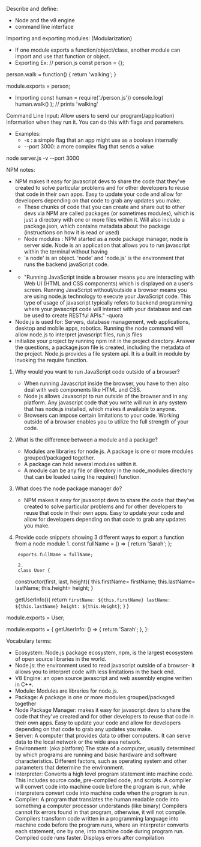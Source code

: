 Describe and define: 
* Node and the v8 engine
* command line interface

Importing and exporting modules: (Modularization)
* If one module exports a function/object/class, another module can import and use that function or object. 
* Exporting 
Ex: // person.js
const person = {};

person.walk = function() {
  return 'walking';
}

module.exports = person;
* Importing
        const human = require('./person.js'))
    console.log( human.walk() );  // prints 'walking'

Command Line Input: 
Allow users to send our program(/application) information when they run it. You can do this with flags and parameters. 
* Examples:
    * -x  : a simple flag that an app might use as a boolean internally
    * --port 3000: a more complex flag that sends a value

node server.js -v --port 3000 



NPM notes: 
* NPM makes it easy for javascript devs to share the code that they've created to solve particular problems and for other developers to reuse that code in their own apps. Easy to update your code and allow for developers depending on that code to grab any updates you make. 
    * These chunks of code that you can create and share out to other devs via NPM are called packages (or sometimes modules), which is just a directory with one or more files within it. Will also include a package.json, which contains metadata about the package (instructions on how it is read or used)
    * Node modules : NPM started as a node package manager, node is server side. Node is an application that allows you to run javascript within the terminal without having
    * 'a node' is an object. 'node' and 'node.js' is the environment that runs the backend javaScript code. 
* 
    * "Running JavaScript inside a browser means you are interacting with Web UI (HTML and CSS components) which is displayed on a user’s screen. Running JavaScript without/outside a browser means you are using node.js technology to execute your JavaScript code. This type of usage of javascript typically refers to backend programming where your javascript code will interact with your database and can be used to create RESTful APIs." -quora
* Node.js is used for: Servers, database management, web applications, desktop and mobile apps, robotics.
Running the node command will allow node.js to interpret javascript files, run js files
* initialize your project by running npm init in the project directory. Answer the questions, a package.json file is created, including the metadata of the project. Node.js provides a file system api. It is a built in module by invoking the require function. 
1. Why would you want to run JavaScript code outside of a browser?
    * When running Javascript inside the browser, you have to then also deal with web components like HTML and CSS. 
    * Node js allows Javascript to run outside of the browser and in any platform. Any javascript code that you write will run in any system that has node.js installed, which makes it available to anyone. 
    * Browsers can impose certain limitations to your code. Working outside of a browser enables you to utilize the full strength of your code.
2. What is the difference between a module and a package?
    * Modules are libraries for node.js. A package is one or more modules grouped/packaged together. 
    * A package can hold several modules within it. 
    * A module can be any file or directory in the node_modules directory that can be loaded using the require() function. 
3. What does the node package manager do?
    * NPM makes it easy for javascript devs to share the code that they've created to solve particular problems and for other developers to reuse that code in their own apps. Easy to update your code and allow for developers depending on that code to grab any updates you make. 
4. Provide code snippets showing 3 different ways to export a function from a node module
       1. 
        const fullName = () => {
        return 'Sarah';
        };

        exports.fullName = fullName; 

        2.
        class User {
    constructor(first, last, height){
    this.firstName= firstName; 
    this.lastName= lastName;
    this.height= height;
}

    getUserInfo(){
    return `
        firstName: ${this.firstName}
        lastName: ${this.lastName}
         height: ${this.Height}
`;
}
}

module.exports = User;

module.exports = {
    getUserInfo: () => {
    return 'Sarah';
},
}:

Vocabulary terms: 
* Ecosystem: Node.js package ecosystem, npm, is the largest ecosystem of open source libraries in the world.
* Node.js: the environment used to read javascript outside of a browser- it allows you to interpret code with less limitations in the back end. 
* V8 Engine: an open source javascript and web assembly engine written in C++. 
* Module: Modules are libraries for node.js. 
* Package: A package is one or more modules grouped/packaged together 
* Node Package Manager: makes it easy for javascript devs to share the code that they've created and for other developers to reuse that code in their own apps. Easy to update your code and allow for developers depending on that code to grab any updates you make. 
* Server: A computer that provides data to other computers. It can serve data to the local network or the wide area network. 
* Environment: (aka platform) The state of a computer, usually determined by which programs are running and basic hardware and software characteristics. Different factors, such as operating system and other parameters that determine the environment. 
* Interpreter: Converts a high level program statement into machine code. This includes source code, pre-compiled code, and scripts. A compiler will convert code into machine code before the program is run, while interpreters convert code into machine code when the program is run. 
* Compiler: A program that translates the human readable code into something a computer processor understands (like binary) Compilers cannot fix errors found in that program, otherwise, it will not compile. Compilers transform code written in a programming language into machine code before the program runs, where an interpreter converts each statement, one by one, into machine code during program run. Compiled code runs faster. Displays errors after compilation


    